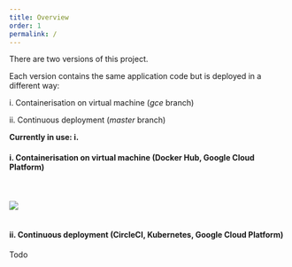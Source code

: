 ```yaml
---
title: Overview
order: 1
permalink: /
---
```


There are two versions of this project.

Each version contains the same application code but is deployed in a 
different way:

i.  Containerisation on virtual machine (_gce_ branch)

ii. Continuous deployment (_master_ branch)

**Currently in use: i.**

#### i. Containerisation on virtual machine (Docker Hub, Google Cloud Platform)

<br>
<br>
<img src="..{{  site.baseurl  }}/img/system-architecture/overview.jpg">
<br>
<br>

#### ii. Continuous deployment (CircleCI, Kubernetes, Google Cloud Platform)

Todo